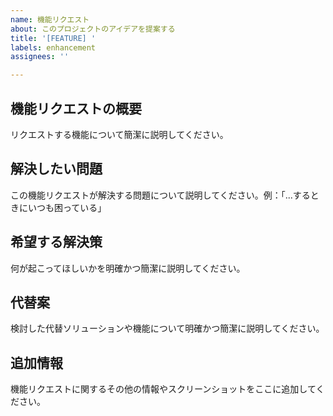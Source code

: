 ```yaml
---
name: 機能リクエスト
about: このプロジェクトのアイデアを提案する
title: '[FEATURE] '
labels: enhancement
assignees: ''

---
```


## 機能リクエストの概要
リクエストする機能について簡潔に説明してください。

## 解決したい問題
この機能リクエストが解決する問題について説明してください。例：「...するときにいつも困っている」

## 希望する解決策
何が起こってほしいかを明確かつ簡潔に説明してください。

## 代替案
検討した代替ソリューションや機能について明確かつ簡潔に説明してください。

## 追加情報
機能リクエストに関するその他の情報やスクリーンショットをここに追加してください。